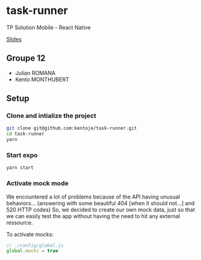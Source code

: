 # task-runner

TP Solution Mobile - React Native

[Slides](https://docs.google.com/presentation/d/1mM6WyiaIVClR7YNIRWU73z70ru0nu-_EIXAuGdfjVHo/edit?usp=sharing)

## Groupe 12

- Julian ROMANA
- Kento MONTHUBERT

## Setup

### Clone and intialize the project

```bash
git clone git@github.com:kentoje/task-runner.git
cd task-runner
yarn
```

### Start expo

```bash
yarn start
```

### Activate mock mode

We encountered a lot of problems because of the API having unusual behaviors...
(answering with some beautiful 404 [when it should not...] and 520 HTTP codes)
So, we decided to create our own mock data, just so that we can easily test the app without
having the need to hit any external ressource.

To activate mocks:

```js
// ./config/global.js
global.mocks = true
```

